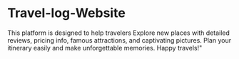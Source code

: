 # Travel-log-Website
 This platform is designed to help travelers Explore new places with detailed reviews, pricing info, famous attractions, and captivating pictures. Plan your itinerary easily and make unforgettable memories. Happy travels!"

